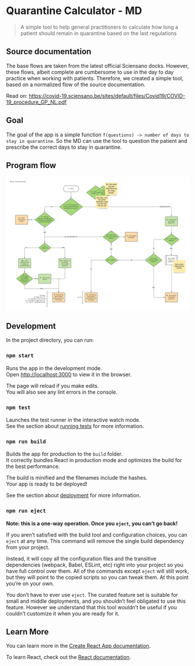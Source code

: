 # Quarantine Calculator - MD
> A simple tool to help general practitioners to calculate how long a patient should remain in quarantine based on the last regulations

## Source documentation
The base flows are taken from the latest official Sciensano docks. However, these flows, albeit complete
are cumbersome to use in the day to day practice when working with patients. Therefore, we created a 
simple tool, based on a normalized flow of the source documentation.

Read on:
https://covid-19.sciensano.be/sites/default/files/Covid19/COVID-19_procedure_GP_NL.pdf

## Goal
The goal of the app is a simple function `f(questions) -> number of days to stay in quarantine`. So
the MD can use the tool to question the patient and prescribe the correct days to stay in quarantine.

## Program flow
![Flow based on the sciensano docs](./doc/flow-v1.jpeg)

## Development
In the project directory, you can run:

### `npm start`

Runs the app in the development mode.<br />
Open [http://localhost:3000](http://localhost:3000) to view it in the browser.

The page will reload if you make edits.<br />
You will also see any lint errors in the console.

### `npm test`

Launches the test runner in the interactive watch mode.<br />
See the section about [running tests](https://facebook.github.io/create-react-app/docs/running-tests) for more information.

### `npm run build`

Builds the app for production to the `build` folder.<br />
It correctly bundles React in production mode and optimizes the build for the best performance.

The build is minified and the filenames include the hashes.<br />
Your app is ready to be deployed!

See the section about [deployment](https://facebook.github.io/create-react-app/docs/deployment) for more information.

### `npm run eject`

**Note: this is a one-way operation. Once you `eject`, you can’t go back!**

If you aren’t satisfied with the build tool and configuration choices, you can `eject` at any time. This command will remove the single build dependency from your project.

Instead, it will copy all the configuration files and the transitive dependencies (webpack, Babel, ESLint, etc) right into your project so you have full control over them. All of the commands except `eject` will still work, but they will point to the copied scripts so you can tweak them. At this point you’re on your own.

You don’t have to ever use `eject`. The curated feature set is suitable for small and middle deployments, and you shouldn’t feel obligated to use this feature. However we understand that this tool wouldn’t be useful if you couldn’t customize it when you are ready for it.

## Learn More

You can learn more in the [Create React App documentation](https://facebook.github.io/create-react-app/docs/getting-started).

To learn React, check out the [React documentation](https://reactjs.org/).
